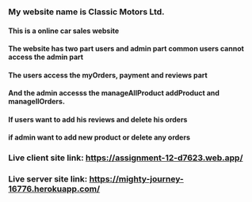 ### My website name is Classic Motors Ltd.
#### This is a online car sales website
#### The website has two part users and admin part common users cannot access the admin part
#### The users access the myOrders, payment and reviews part 
#### And the admin accesss the manageAllProduct addProduct and managellOrders.
#### If users want to add his reviews and delete his orders
#### if admin want to add new product or delete any orders 

### Live client site link: https://assignment-12-d7623.web.app/
### Live server site link: https://mighty-journey-16776.herokuapp.com/